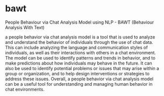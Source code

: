 # bawt
People Behaviour via Chat Analysis Model using NLP - BAWT (Behaviour Analysis With Text)

a people behavior via chat analysis model is a tool that is used to analyze and understand the behavior of individuals through the use of chat data. This can include analyzing the language and communication styles of individuals, as well as their interactions with others in a chat environment. The model can be used to identify patterns and trends in behavior, and to make predictions about how individuals may behave in the future. It can also be used to identify potential problems or issues that may arise within a group or organization, and to help design interventions or strategies to address these issues. Overall, a people behavior via chat analysis model can be a useful tool for understanding and managing human behavior in chat environments.
